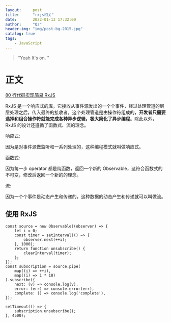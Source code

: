 ```yaml
---
layout:     post
title:      "rxjs相关"
date:       2022-01-13 17:32:00
author:     "Qz"
header-img: "img/post-bg-2015.jpg"
catalog: true
tags:
    - JavaScript
---
```


> “Yeah It's on. ”
>



# 正文

[80 行代码实现简易 RxJS](https://mp.weixin.qq.com/s/ECI3tniwucE2Tpv4eWw7iA)

RxJS 是一个响应式的库，它接收从事件源发出的一个个事件，经过处理管道的层层处理之后，传入最终的接收者，这个处理管道是由操作符组成的，**开发者只需要选择和组合操作符就能完成各种异步逻辑，极大简化了异步编程**。除此以外，RxJS 的设计还遵循了函数式、流的理念。





响应式:

因为是对事件源做监听和一系列处理的，这种编程模式就叫做响应式。

函数式:

因为每一步 operator 都是纯函数，返回一个新的 Observable，这符合函数式的不可变，修改后返回一个新的的理念。

流:

因为一个个事件是动态产生和传递的，这种数据的动态产生和传递就可以叫做流。





## 使用 RxJS

```tsx
const source = new Observable((observer) => {
    let i = 0;
    const timer = setInterval(() => {
        observer.next(++i);
    }, 1000);
    return function unsubscribe() {
        clearInterval(timer);
    };
});
const subscription = source.pipe(
    map((i) => ++i),
    map((i) => i * 10)
).subscribe({
    next: (v) => console.log(v),
    error: (err) => console.error(err),
    complete: () => console.log('complete'),
});

setTimeout(() => {
    subscription.unsubscribe();
}, 4500);

```

